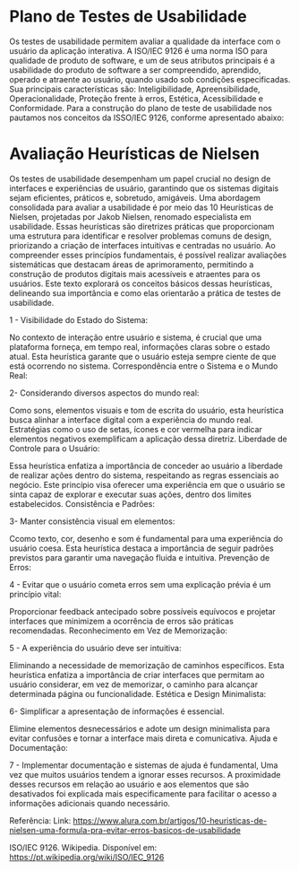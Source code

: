 
                                  
  # Plano de Testes de Usabilidade ##
                                
Os testes de usabilidade permitem avaliar a qualidade da interface com o usuário da aplicação interativa. A ISO/IEC 9126 é uma norma ISO para qualidade de produto de software, e um de seus atributos principais é a usabilidade do produto de software a ser compreendido, aprendido, operado e atraente ao usuário, quando usado sob condições especificadas. Sua principais características são: Inteligibilidade, Apreensibilidade, Operacionalidade, Proteção frente à erros, Estética, Acessibilidade e Conformidade. Para a construção do plano de teste de usabilidade nos pautamos nos conceitos da ISSO/IEC 9126, conforme apresentado abaixo:






# Avaliação Heurísticas de Nielsen

Os testes de usabilidade desempenham um papel crucial no design de interfaces e experiências de usuário, garantindo que os sistemas digitais sejam eficientes, práticos e, sobretudo, amigáveis. Uma abordagem consolidada para avaliar a usabilidade é por meio das 10 Heurísticas de Nielsen, projetadas por Jakob Nielsen, renomado especialista em usabilidade. Essas heurísticas são diretrizes práticas que proporcionam uma estrutura para identificar e resolver problemas comuns de design, priorizando a criação de interfaces intuitivas e centradas no usuário. Ao compreender esses princípios fundamentais, é possível realizar avaliações sistemáticas que destacam áreas de aprimoramento, permitindo a construção de produtos digitais mais acessíveis e atraentes para os usuários. Este texto explorará os conceitos básicos dessas heurísticas, delineando sua importância e como elas orientarão a prática de testes de usabilidade.


1 - Visibilidade do Estado do Sistema:

No contexto de interação entre usuário e sistema, é crucial que uma plataforma forneça, em tempo real, informações claras sobre o estado atual. Esta heurística garante que o usuário esteja sempre ciente de que está ocorrendo no sistema.
Correspondência entre o Sistema e o Mundo Real:

2- Considerando diversos aspectos do mundo real:

Como sons, elementos visuais e tom de escrita do usuário, esta heurística busca alinhar a interface digital com a experiência do mundo real. Estratégias como o uso de setas, ícones e cor vermelha para indicar elementos negativos exemplificam a aplicação dessa diretriz.
Liberdade de Controle para o Usuário:

Essa heurística enfatiza a importância de conceder ao usuário a liberdade de realizar ações dentro do sistema, respeitando as regras essenciais ao negócio. Este princípio visa oferecer uma experiência em que o usuário se sinta capaz de explorar e executar suas ações, dentro dos limites estabelecidos.
Consistência e Padrões:

3- Manter consistência visual em elementos:

Ccomo texto, cor, desenho e som é fundamental para uma experiência do usuário coesa. Esta heurística destaca a importância de seguir padrões previstos para garantir uma navegação fluida e intuitiva.
Prevenção de Erros:

4 - Evitar que o usuário cometa erros sem uma explicação prévia é um princípio vital:

Proporcionar feedback antecipado sobre possíveis equívocos e projetar interfaces que minimizem a ocorrência de erros são práticas recomendadas.
Reconhecimento em Vez de Memorização:

5 - A experiência do usuário deve ser intuitiva:

Eliminando a necessidade de memorização de caminhos específicos. Esta heurística enfatiza a importância de criar interfaces que permitam ao usuário considerar, em vez de memorizar, o caminho para alcançar determinada página ou funcionalidade.
Estética e Design Minimalista:

6- Simplificar a apresentação de informações é essencial. 

Elimine elementos desnecessários e adote um design minimalista para evitar confusões e tornar a interface mais direta e comunicativa.
Ajuda e Documentação:

7 - Implementar documentação e sistemas de ajuda é fundamental, 
Uma vez que muitos usuários tendem a ignorar esses recursos. A proximidade desses recursos em relação ao usuário e aos elementos que são desativados foi explicada mais especificamente para facilitar o acesso a informações adicionais quando necessário.







Referência:
Link: https://www.alura.com.br/artigos/10-heuristicas-de-nielsen-uma-formula-pra-evitar-erros-basicos-de-usabilidade

ISO/IEC 9126. Wikipedia. Disponível em: https://pt.wikipedia.org/wiki/ISO/IEC_9126 
